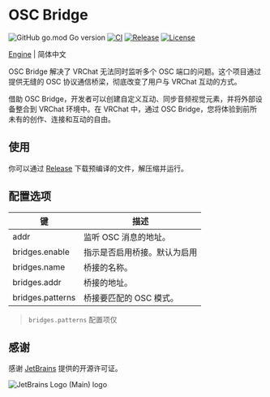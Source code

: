 # OSC Bridge

![GitHub go.mod Go version](https://img.shields.io/github/go-mod/go-version/gizmo-ds/osc-bridge?style=flat-square)
[![CI](https://img.shields.io/github/actions/workflow/status/gizmo-ds/osc-bridge/release.yml?branch=main&label=CI&style=flat-square)](https://github.com/gizmo-ds/osc-bridge/actions/workflows/release.yml)
[![Release](https://img.shields.io/github/v/release/gizmo-ds/osc-bridge.svg?include_prereleases&style=flat-square)](https://github.com/gizmo-ds/osc-bridge/releases/latest)
[![License](https://img.shields.io/github/license/gizmo-ds/osc-bridge?style=flat-square)](./LICENSE)

[Engine](./README.md) | 简体中文

OSC Bridge 解决了 VRChat 无法同时监听多个 OSC 端口的问题。这个项目通过提供无缝的 OSC 协议通信桥梁，彻底改变了用户与 VRChat 互动的方式。

借助 OSC Bridge，开发者可以创建自定义互动、同步音频视觉元素，并将外部设备整合到 VRChat 环境中。在 VRChat 中，通过 OSC Bridge，您将体验到前所未有的创作、连接和互动的自由。

## 使用

你可以通过 [Release](https://github.com/gizmo-ds/osc-bridge/releases/latest) 下载预编译的文件，解压缩并运行。

## 配置选项

| 键               | 描述                         |
| ---------------- | ---------------------------- |
| addr             | 监听 OSC 消息的地址。        |
| bridges.enable   | 指示是否启用桥接。默认为启用 |
| bridges.name     | 桥接的名称。                 |
| bridges.addr     | 桥接的地址。                 |
| bridges.patterns | 桥接要匹配的 OSC 模式。      |

> `bridges.patterns` 配置项仅

## 感谢

感谢 [JetBrains](https://jb.gg/OpenSourceSupport) 提供的开源许可证。

![JetBrains Logo (Main) logo](https://resources.jetbrains.com/storage/products/company/brand/logos/jb_beam.svg)
